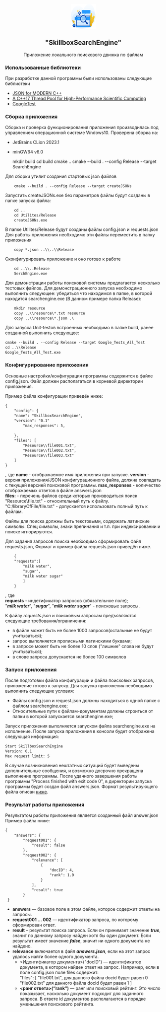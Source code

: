 <!-- PROJECT LOGO -->
<br />
<div align="center">
  <a href="https://github.com/VovaDym/searchengine">
    <img src="Resource/logo.png" alt="Logo" width="80" height="80">
  </a>

<h2 align="center">"SkillboxSearchEngine"</h2>

  <p align="center">
    Приложение локального поискового движка по файлам

  </p>
</div>


### <a name="Использованные-библиотеки">Использованные библиотеки</a>
При разработке данной программы были использованы следующие библиотеки
- [JSON for MODERN C++](https://github.com/nlohmann/json)
- [A C++17 Thread Pool for High-Performance Scientific Computing](https://github.com/bshoshany/thread-pool)
- [GoogleTest](https://github.com/google/googletest)

### <a name="Сборка">Сборка приложения</a>
Сборка и проверка функционирования приложения производилась под управлением операционной системе Wndows10.
Проверена сборка на:

* JetBrains  CLion 2023.1
* minGW64 v6.0

  	mkdir build
  	cd build
  	cmake ..
  	cmake --build . --config Release --target SearchEngine

Для сборки утилит создания стартовых json файлов

		cmake --build . --config Release --target createJSONs

Запустить createJSONs.exe без параметров файлы будут созданы в папке запуска файла:

		cd ..
		cd Utilites/Release
		createJSONs.exe
В папке Utilites/Release будут созданы файлы config.json и requests.json
Для работы приложения необходимо эти файлы переместить в папку приложения

		copy *.json ..\\..\\Release

Сконфигурировать приложение и оно готово к работе

		cd ..\\..Release
		SerchEngine.exe

Для демонстрации работы поисковой системы предлагается несколько тестовых файлов. Для демонстрационного запуска необходимо выполнить следующее:
убедиться что находимся в папке, в которой находится searchengine.exe (В данном примере папка Release):

		mkdir resource
		copy ..\\resource\*.txt resource
		copy ..\\resource\*.json .\ 

Для запуска Unit-testов встроенных необходимо в папке build, ранее созданной выполнить следующее:

	cmake --build . --config Release --target Google_Tests_All_Test
	cd ..\\Release
	Google_Tests_All_Test.exe

### <a name="Конфигурирование">Конфигурирование приложения</a>
Основные настройки/конфигурация программы содержится в файле config.json.
Файл должен располагаться в корневой директории приложения.

Пример файла конфигурации приведён ниже:

    {
        "config": {
	    "name": "SkillboxSearchEngine",
	    "version": "0.1"
            "max_responses": 5,         
            
        },
        "files": [
            "Resource\\file001.txt",
            "Resource\\file002.txt",
            "Resource\\file003.txt"
        ]
    }

, где
**name** - отображаемое имя приложения при запуске.
**version** - версия приложения/JSON конфигурационного файла, должна совпадать с текущей версией поисковой программы.
**max_responses** - количество отображаемых ответов в файле answers.json  
**files:** - перечень файлов среди которых производиться поиск   
"Resource\\file.txt" - относительный путь к файлу.   
"C:/libraryOfFile/file.txt" - допускается использовать полный путь к файлам.

Файлы для поиска должны быть текстовыми, содержать латинские символы. Спец символы, знаки препинания и т.п. при индексировании и поиске игнорируются.

Для задания запросов поиска необходимо сформировать файл requests.json, Формат и пример файла requests.json приведён ниже.

        {
        "requests":[
            "milk water", 
            "sugar", 
            "milk water sugar"
            ]
        }

, где  
**requests** - индетификатор запросов (обязательное поле);  
"***milk water***", "***sugar***", "***milk water sugar***" - поисковые запросы.

К файлу *requests.json* и поисковым запросам предъявляются следующие требования/ограничения:
- в файле может быть не более 1000 запросов(остальные не будут учитываться);
- запрос выполняется прописными латинскими буквами;
- в запросе может быть не более 10 слов ("лишние" слова не будут учитываться);
- в слове запроса допускается не более 100 символов

### <a name="Запуск">Запуск приложения</a>
После подготовки файла конфигурации и файла поисковых запросов, приложение готово к запуску.
Для запуска приложения необходимо выполнить следующие условия:
- Файлы config.json и request.json должны находиться в одной папке с файлом searchengine.exe;
- Относительные пути к файлам-документам должны строиться от папки в которой запускается searchengine.exe;

Запуск приложения выполняется запуском файла searchengine.exe на исполнение. После запуска приложения в консоли будет отображена следующая информация:

    Start SkillboxSearchEngine
    Version: 0.1
    Max request limit: 5

В случае возникновения нештатных ситуаций будет выведены дополнительные сообщения, и возможно досрочно прекращена выполнение программы.
После удачного завершения работы программы  "Process finished with exit code 0", в директории запуска программы будет создан файл answers.json.
Формат результирующего файла описан [ниже](#Результат).

### <a name="Результат">Результат работы приложения</a>
Результатом работы приложения является созданный файл answer.json
Пример файла ниже:

    {
        "answers": {
            "request001": {
                "result": false
            },
            "request002": {
                "relevance": [
                    {
                        "docID": 4,
                        "rank": 1.0
                    }
                ],
                "result": true
            }
     }

* **answers** — базовое поле в этом файле, которое содержит ответы на запросы.
* **request001 … 002** — идентификатор запроса, по которому сформирован ответ.
* **result** – результат поиска запроса. Если он принимает значение ***true***, значит по
  данному запросу найден хотя бы один документ. Если результат имеет значение
  ***false***, значит ни одного документа не найдено.
* **relevance** включается в файл ***answers.json***, если на этот запрос удалось найти
  более одного документа.
    * <Идентификатор документа>("docID") — идентификатор документа, в котором найден ответ на запрос. Например, если в поле config.json поле files содержит:                       
      "files": [
      "file001.txt", для данного файла docid будет равен 0
      "file002.txt"  для данного файла docid будет равен 1
      ]
    * **<ранг ответа>(“rank”)** — ранг или поисковый рейтинг. Это число показывает,
      насколько документ подходит для заданного запроса. В ответе id документов
      располагаются в порядке уменьшения поискового рейтинга.


